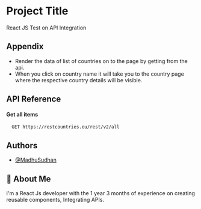 # Project Title

React JS Test on API Integration

## Appendix

- Render the data of list of countries on to the page by getting from the api.
- When you click on country name it will take you to the country page where the respective country details will be visible.

## API Reference

#### Get all items

```http
  GET https://restcountries.eu/rest/v2/all
```

## Authors

- [@MadhuSudhan](https://github.com/pmadhureddy)

## 🚀 About Me

I'm a React Js developer with the 1 year 3 months of experience on creating reusable components, Integrating APIs.
